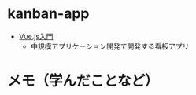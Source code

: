# kanban-app

- [Vue.js入門](https://www.amazon.co.jp/Vue-js入門-基礎から実践アプリケーション開発まで-川口-和也/dp/4297100916/ref=asc_df_4297100916/?tag=jpgo-22&linkCode=df0&hvadid=295678107984&hvpos=1o1&hvnetw=g&hvrand=5283328340834057721&hvpone=&hvptwo=&hvqmt=&hvdev=c&hvdvcmdl=&hvlocint=&hvlocphy=1009308&hvtargid=pla-529052961492&psc=1&th=1&psc=1)
  - 中規模アプリケーション開発で開発する看板アプリ

# メモ（学んだことなど）

